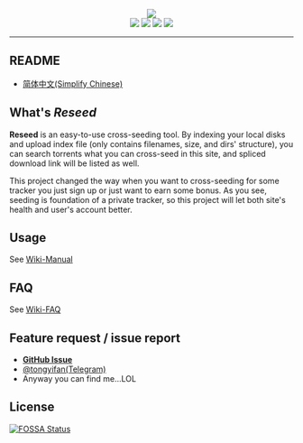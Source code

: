 <p align="center">
<img src="https://i.loli.net/2019/06/16/5d0527ce25e3433629.png"><br/>
<img src="https://img.shields.io/badge/Used-Python%20Vue-blue.svg">
<a href="https://github.com/tongyifan/Reseed-backend/blob/master/LICENSE" title="GitHub license"><img src="https://img.shields.io/github/license/tongyifan/Reseed-backend.svg?label=License"></a>
<a href="https://t.me/reseed_tongyifan_me"><img src="https://img.shields.io/badge/telegram-Channel-blue.svg?logo=telegram"></a>
<a href="https://app.fossa.io/projects/git%2Bgithub.com%2Ftongyifan%2FReseed-backend?ref=badge_shield" alt="FOSSA Status"><img src="https://app.fossa.io/api/projects/git%2Bgithub.com%2Ftongyifan%2FReseed-backend.svg?type=shield"/></a>
</p>

---
## README
* [简体中文(Simplify Chinese)](https://github.com/tongyifan/Reseed-backend/blob/master/README.zh.md)

## What's *Reseed*
**Reseed** is an easy-to-use cross-seeding tool. By indexing your local disks and upload index file (only contains filenames, size, and dirs' structure), you can search torrents what you can cross-seed in this site, and spliced download link will be listed as well. 

This project changed the way when you want to cross-seeding for some tracker you just sign up or just want to earn some bonus. As you see, seeding is foundation of a private tracker, so this project will let both site's health and user's account better.

## Usage
See [Wiki-Manual](https://github.com/tongyifan/Reseed-backend/wiki/%E4%BD%BF%E7%94%A8%E8%AF%B4%E6%98%8E)

## FAQ
See [Wiki-FAQ](https://github.com/tongyifan/Reseed-backend/wiki/%E5%B8%B8%E8%A7%81%E9%97%AE%E9%A2%98)

## Feature request / issue report
* [**GitHub Issue**](https://github.com/tongyifan/Reseed-backend/issues)
* [@tongyifan(Telegram)](https://t.me/tongyifan)
* Anyway you can find me...LOL



## License
[![FOSSA Status](https://app.fossa.io/api/projects/git%2Bgithub.com%2Ftongyifan%2FReseed-backend.svg?type=large)](https://app.fossa.io/projects/git%2Bgithub.com%2Ftongyifan%2FReseed-backend?ref=badge_large)